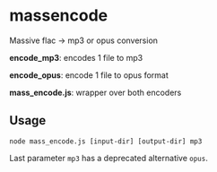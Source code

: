 # massencode
Massive flac -> mp3 or opus conversion

**encode_mp3**: encodes 1 file to mp3

**encode_opus**: encode 1 file to opus format

**mass_encode.js**: wrapper over both encoders

## Usage

    node mass_encode.js [input-dir] [output-dir] mp3

  Last parameter `mp3` has a deprecated alternative `opus`.
